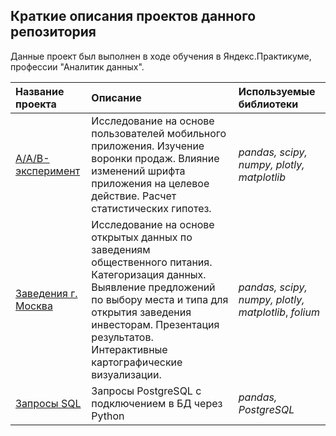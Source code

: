 ## Краткие описания проектов данного репозитория

Данные проект был выполнен в ходе обучения в Яндекс.Практикуме, профессии "Аналитик данных".

| Название проекта | Описание | Используемые библиотеки | 
| :---------------------- | :---------------------- | :---------------------- |
| [A/A/B-эксперимент](aab_testing) | Исследование на основе пользователей мобильного приложения. Изучение воронки продаж. Влияние изменений шрифта приложения на целевое действие. Расчет статистических гипотез.| *pandas,* *scipy,* *numpy,* *plotly,* *matplotlib*|
| [Заведения г. Москва](msc_folium) | Исследование на основе открытых данных по заведениям общественного питания. Категоризация данных. Выявление предложений по выбору места и типа для открытия заведения инвесторам. Презентация результатов. Интерактивные картографические визуализации. |  *pandas,* *scipy,* *numpy,* *plotly,* *matplotlib*, *folium* |
| [Запросы SQL](PostgreSQL) | Запросы PostgreSQL с подключением в БД через Python |*pandas,* *PostgreSQL* |
